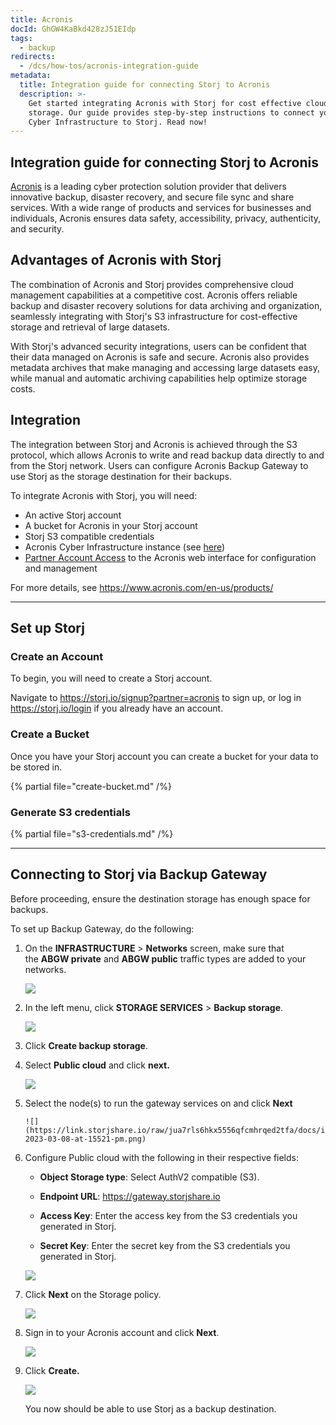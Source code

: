 ```yaml
---
title: Acronis
docId: GhGW4KaBkd428zJ51EIdp
tags:
  - backup
redirects:
  - /dcs/how-tos/acronis-integration-guide
metadata:
  title: Integration guide for connecting Storj to Acronis
  description: >-
    Get started integrating Acronis with Storj for cost effective cloud backup and
    storage. Our guide provides step-by-step instructions to connect your Acronis
    Cyber Infrastructure to Storj. Read now!
---
```


## Integration guide for connecting Storj to Acronis

[Acronis](https://www.acronis.com/) is a leading cyber protection solution provider that delivers innovative backup, disaster recovery, and secure file sync and share services. With a wide range of products and services for businesses and individuals, Acronis ensures data safety, accessibility, privacy, authenticity, and security.

## Advantages of Acronis with Storj

The combination of Acronis and Storj provides comprehensive cloud management capabilities at a competitive cost. Acronis offers reliable backup and disaster recovery solutions for data archiving and organization, seamlessly integrating with Storj's S3 infrastructure for cost-effective storage and retrieval of large datasets.

With Storj's advanced security integrations, users can be confident that their data managed on Acronis is safe and secure. Acronis also provides metadata archives that make managing and accessing large datasets easy, while manual and automatic archiving capabilities help optimize storage costs.

## Integration

The integration between Storj and Acronis is achieved through the S3 protocol, which allows Acronis to write and read backup data directly to and from the Storj network. Users can configure Acronis Backup Gateway to use Storj as the storage destination for their backups.

To integrate Acronis with Storj, you will need:

- An active Storj account
- A bucket for Acronis in your Storj account
- Storj S3 compatible credentials
- Acronis Cyber Infrastructure instance (see [here](https://dl.acronis.com/u/software-defined/html/AcronisCyberInfrastructure_5_4_abgw_quick_start_guide_for_amazon_s3_ec2_en-US/#launching-the-instance.html))
- [Partner Account Access](https://www.acronis.com/en-us/partners/registration/) to the Acronis web interface for configuration and management

For more details, see <https://www.acronis.com/en-us/products/>

---

## Set up Storj

### Create an Account

To begin, you will need to create a Storj account.

Navigate to <https://storj.io/signup?partner=acronis> to sign up, or log in <https://storj.io/login> if you already have an account.

### Create a Bucket

Once you have your Storj account you can create a bucket for your data to be stored in.

{% partial file="create-bucket.md" /%}

### Generate S3 credentials

{% partial file="s3-credentials.md" /%}

---

## Connecting to Storj via Backup Gateway

Before proceeding, ensure the destination storage has enough space for backups.

To set up Backup Gateway, do the following:

1.  On the **INFRASTRUCTURE** > **Networks** screen, make sure that the **ABGW private** and **ABGW public** traffic types are added to your networks.

    ![](https://link.storjshare.io/raw/jua7rls6hkx5556qfcmhrqed2tfa/docs/images/Zzfpt2JpXnvew_u57s4Em_screenshot-2023-03-08-at-15302-pm.png)

2.  In the left menu, click **STORAGE SERVICES** > **Backup storage**.

    ![](https://link.storjshare.io/raw/jua7rls6hkx5556qfcmhrqed2tfa/docs/images/VcMLWnSaqkHs9Rt_KV-rn_screenshot-2023-03-08-at-15353-pm.png)

3.  Click **Create backup storage**.

4.  Select **Public cloud** and click **next.**

    ![](https://link.storjshare.io/raw/jua7rls6hkx5556qfcmhrqed2tfa/docs/images/5xj9hChjVLwVJs5QpOL-U_screenshot-2023-03-08-at-15443-pm.png)

5.  Select the node(s) to run the gateway services on and click **Next**

        ![](https://link.storjshare.io/raw/jua7rls6hkx5556qfcmhrqed2tfa/docs/images/hnehZ46GqDA6tjCM2A0YU_screenshot-2023-03-08-at-15521-pm.png)

6.  Configure Public cloud with the following in their respective fields:

    - **Object Storage type**: Select AuthV2 compatible (S3).

    - **Endpoint URL**: <https://gateway.storjshare.io>

    - **Access Key**: Enter the access key from the S3 credentials you generated in Storj.

    - **Secret Key**: Enter the secret key from the S3 credentials you generated in Storj.

    ![](https://link.storjshare.io/raw/jua7rls6hkx5556qfcmhrqed2tfa/docs/images/nrSFaE1HABH7hiU1PYavW_screenshot-2023-06-20-at-24524-pm.png)

7.  Click **Next** on the Storage policy.

    ![](https://link.storjshare.io/raw/jua7rls6hkx5556qfcmhrqed2tfa/docs/images/ysUUNOfYk4qJY7M-1Yw5H_screenshot-2023-03-08-at-20100-pm.png)

8.  Sign in to your Acronis account and click **Next**.

    ![](https://link.storjshare.io/raw/jua7rls6hkx5556qfcmhrqed2tfa/docs/images/SMydqxrJiWu53hMoIbliJ_screenshot-2023-03-08-at-20344-pm.png)

9.  Click **Create.**

    ![](https://link.storjshare.io/raw/jua7rls6hkx5556qfcmhrqed2tfa/docs/images/4vrgngJbaH5JLjl4HyFql_screenshot-2023-03-08-at-24028-pm.png)

    You now should be able to use Storj as a backup destination.
